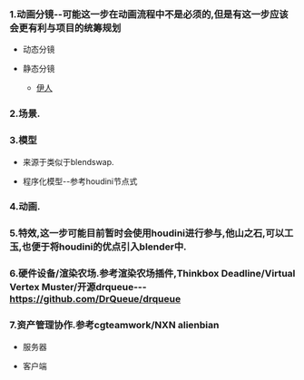 ###	1.动画分镜--可能这一步在动画流程中不是必须的,但是有这一步应该会更有利与项目的统筹规划

*	动态分镜

*	静态分镜
	
	*	[伊人](split_mirror_static_beauty.md)

###	2.场景.

###	3.模型

*	来源于类似于blendswap.

*	程序化模型--参考houdini节点式

###	4.动画.

###	5.特效,这一步可能目前暂时会使用houdini进行参与,他山之石,可以工玉,也便于将houdini的优点引入blender中.

###	6.硬件设备/渲染农场.参考渲染农场插件,Thinkbox Deadline/Virtual Vertex Muster/开源drqueue---https://github.com/DrQueue/drqueue

###	7.资产管理协作.参考cgteamwork/NXN alienbian

*	服务器

*	客户端